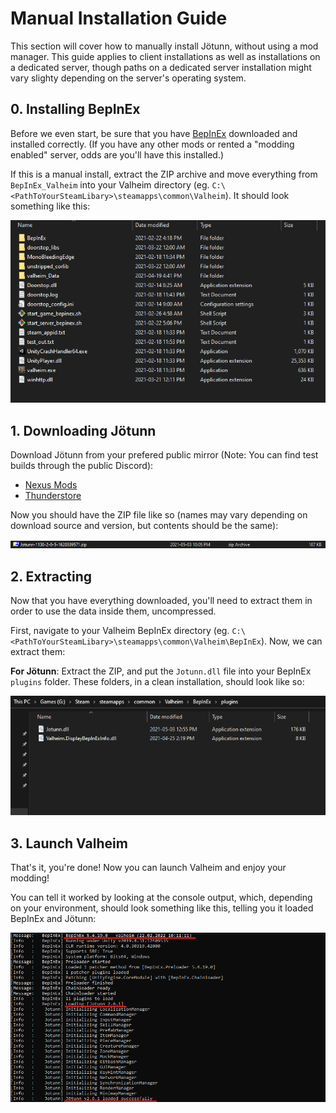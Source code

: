 # Manual Installation Guide

This section will cover how to manually install Jötunn, without using a mod manager. This guide applies to client installations as well as installations on a dedicated server, though paths on a dedicated server installation might vary slighty depending on the server's operating system.

## 0. Installing BepInEx

Before we even start, be sure that you have [BepInEx](https://thunderstore.io/c/valheim/p/denikson/BepInExPack_Valheim/) downloaded and installed correctly. (If you have any other mods or rented a "modding enabled" server, odds are you'll have this installed.)

If this is a manual install, extract the ZIP archive and move everything from `BepInEx_Valheim` into your Valheim directory (eg. `C:\<PathToYourSteamLibary>\steamapps\common\Valheim`).
It should look something like this:

![BepInEx Installed](../images/installation/bepinex.png)

## 1. Downloading Jötunn

Download Jötunn from your prefered public mirror (Note: You can find test builds through the public Discord):
- [Nexus Mods](https://www.nexusmods.com/valheim/mods/1138)
- [Thunderstore](https://thunderstore.io/c/valheim/p/ValheimModding/Jotunn/)

Now you should have the ZIP file like so (names may vary depending on download source and version, but contents should be the same):

![Downloaded Files](../images/installation/downloads.png)

## 2. Extracting

Now that you have everything downloaded, you'll need to extract them in order to use the data inside them, uncompressed.  

First, navigate to your Valheim BepInEx directory (eg. `C:\<PathToYourSteamLibary>\steamapps\common\Valheim\BepInEx`). Now, we can extract them:

**For Jötunn**: Extract the ZIP, and put the `Jotunn.dll` file into your BepInEx `plugins` folder. These folders, in a clean installation, should look like so:

![BepInEx Plugins Folder](../images/installation/plugins.png)

## 3. Launch Valheim

That's it, you're done! Now you can launch Valheim and enjoy your modding!  

You can tell it worked by looking at the console output, which, depending on your environment, should look something like this, telling you it loaded BepInEx and Jötunn:

![Console output](../images/installation/console.png)
